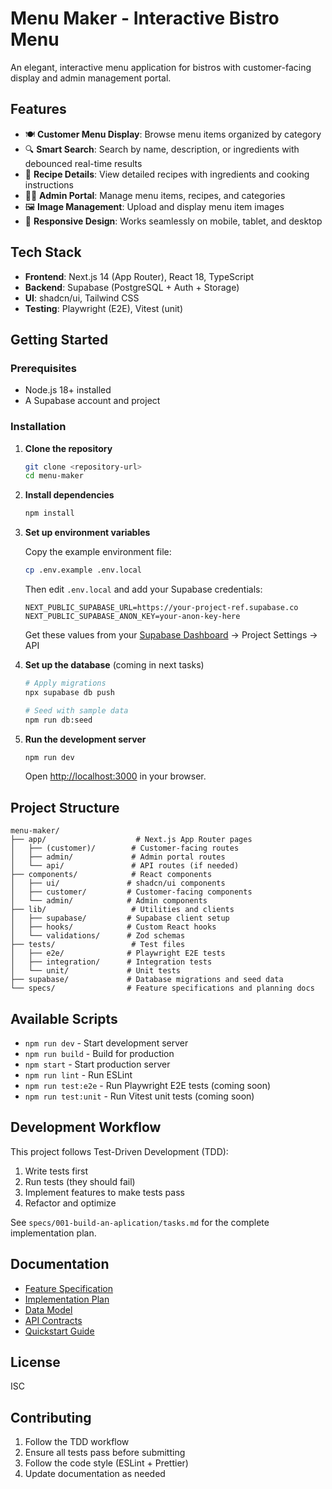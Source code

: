 # Menu Maker - Interactive Bistro Menu

An elegant, interactive menu application for bistros with customer-facing display and admin management portal.

## Features

- 🍽️ **Customer Menu Display**: Browse menu items organized by category
- 🔍 **Smart Search**: Search by name, description, or ingredients with debounced real-time results
- 📖 **Recipe Details**: View detailed recipes with ingredients and cooking instructions
- 👨‍💼 **Admin Portal**: Manage menu items, recipes, and categories
- 🖼️ **Image Management**: Upload and display menu item images
- 📱 **Responsive Design**: Works seamlessly on mobile, tablet, and desktop

## Tech Stack

- **Frontend**: Next.js 14 (App Router), React 18, TypeScript
- **Backend**: Supabase (PostgreSQL + Auth + Storage)
- **UI**: shadcn/ui, Tailwind CSS
- **Testing**: Playwright (E2E), Vitest (unit)

## Getting Started

### Prerequisites

- Node.js 18+ installed
- A Supabase account and project

### Installation

1. **Clone the repository**
   ```bash
   git clone <repository-url>
   cd menu-maker
   ```

2. **Install dependencies**
   ```bash
   npm install
   ```

3. **Set up environment variables**
   
   Copy the example environment file:
   ```bash
   cp .env.example .env.local
   ```
   
   Then edit `.env.local` and add your Supabase credentials:
   ```env
   NEXT_PUBLIC_SUPABASE_URL=https://your-project-ref.supabase.co
   NEXT_PUBLIC_SUPABASE_ANON_KEY=your-anon-key-here
   ```
   
   Get these values from your [Supabase Dashboard](https://supabase.com/dashboard) → Project Settings → API

4. **Set up the database** (coming in next tasks)
   ```bash
   # Apply migrations
   npx supabase db push
   
   # Seed with sample data
   npm run db:seed
   ```

5. **Run the development server**
   ```bash
   npm run dev
   ```
   
   Open [http://localhost:3000](http://localhost:3000) in your browser.

## Project Structure

```
menu-maker/
├── app/                    # Next.js App Router pages
│   ├── (customer)/        # Customer-facing routes
│   ├── admin/             # Admin portal routes
│   └── api/               # API routes (if needed)
├── components/            # React components
│   ├── ui/               # shadcn/ui components
│   ├── customer/         # Customer-facing components
│   └── admin/            # Admin components
├── lib/                   # Utilities and clients
│   ├── supabase/         # Supabase client setup
│   ├── hooks/            # Custom React hooks
│   └── validations/      # Zod schemas
├── tests/                 # Test files
│   ├── e2e/              # Playwright E2E tests
│   ├── integration/      # Integration tests
│   └── unit/             # Unit tests
├── supabase/             # Database migrations and seed data
└── specs/                # Feature specifications and planning docs
```

## Available Scripts

- `npm run dev` - Start development server
- `npm run build` - Build for production
- `npm start` - Start production server
- `npm run lint` - Run ESLint
- `npm run test:e2e` - Run Playwright E2E tests (coming soon)
- `npm run test:unit` - Run Vitest unit tests (coming soon)

## Development Workflow

This project follows Test-Driven Development (TDD):
1. Write tests first
2. Run tests (they should fail)
3. Implement features to make tests pass
4. Refactor and optimize

See `specs/001-build-an-aplication/tasks.md` for the complete implementation plan.

## Documentation

- [Feature Specification](./specs/001-build-an-aplication/spec.md)
- [Implementation Plan](./specs/001-build-an-aplication/plan.md)
- [Data Model](./specs/001-build-an-aplication/data-model.md)
- [API Contracts](./specs/001-build-an-aplication/contracts/supabase-api.md)
- [Quickstart Guide](./specs/001-build-an-aplication/quickstart.md)

## License

ISC

## Contributing

1. Follow the TDD workflow
2. Ensure all tests pass before submitting
3. Follow the code style (ESLint + Prettier)
4. Update documentation as needed
